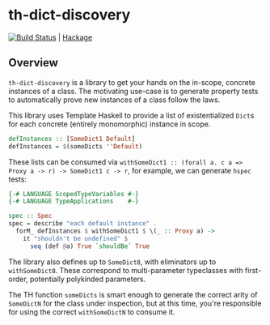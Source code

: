 # th-dict-discovery

[![Build Status](https://travis-ci.org/isovector/th-dict-discovery.svg?branch=master)](https://travis-ci.org/isovector/th-dict-discovery) | [Hackage][hackage]

[hackage]: https://hackage.haskell.org/package/th-dict-discovery

## Overview

`th-dict-discovery` is a library to get your hands on the in-scope, concrete
instances of a class. The motivating use-case is to generate property tests to
automatically prove new instances of a class follow the laws.

This library uses Template Haskell to provide a list of existentialized `Dict`s
for each concrete (entirely monomorphic) instance in scope.

```haskell
defInstances :: [SomeDict1 Default]
defInstances = $(someDicts ''Default)
```

These lists can be consumed via
`withSomeDict1 :: (forall a. c a => Proxy a -> r) -> SomeDict1 c -> r`, for
example, we can generate `hspec` tests:

```haskell
{-# LANGUAGE ScopedTypeVariables #-}
{-# LANGUAGE TypeApplications    #-}

spec :: Spec
spec = describe "each default instance" .
  forM_ defInstances $ withSomeDict1 $ \(_ :: Proxy a) ->
    it "shouldn't be undefined" $
      seq (def @a) True `shouldBe` True
```

The library also defines up to `SomeDict8`, with eliminators up to
`withSomeDict8`. These correspond to multi-parameter typeclasses with
first-order, potentially polykinded parameters.

The TH function `someDicts` is smart enough to generate the correct arity of
`SomeDictN` for the class under inspection, but at this time, you're responsible
for using the correct `withSomeDictN` to consume it.

